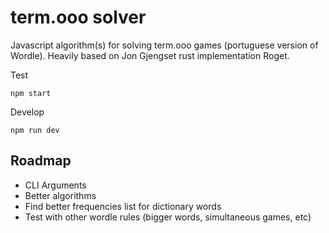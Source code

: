 # term.ooo solver
Javascript algorithm(s) for solving term.ooo games (portuguese version of Wordle). Heavily based on Jon Gjengset rust implementation Roget.

Test
```
npm start
```
Develop
```
npm run dev
```

## Roadmap
- CLI Arguments
- Better algorithms
- Find better frequencies list for dictionary words
- Test with other wordle rules (bigger words, simultaneous games, etc)
